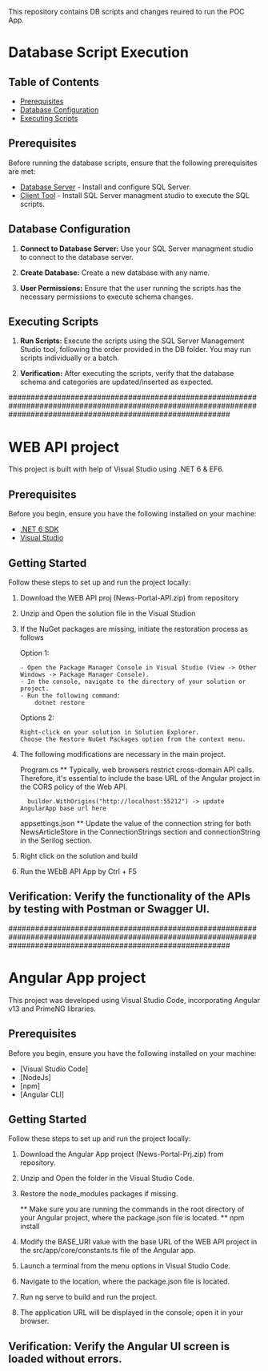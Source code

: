 This repository contains DB scripts and changes reuired to run the POC App.


# Database Script Execution


## Table of Contents

- [Prerequisites](#prerequisites)
- [Database Configuration](#database-configuration)
- [Executing Scripts](#executing-scripts)


## Prerequisites

Before running the database scripts, ensure that the following prerequisites are met:
- [Database Server](#) - Install and configure SQL Server.
- [Client Tool](#) - Install  SQL Server managment studio to execute the SQL scripts.


## Database Configuration

1. **Connect to Database Server:** Use your SQL Server managment studio to connect to the database server.

2. **Create Database:** Create a new database with any name.

3. **User Permissions:** Ensure that the user running the scripts has the necessary permissions to execute schema changes.


## Executing Scripts

1. **Run Scripts:** Execute the scripts using the SQL Server Management Studio tool, following the order provided in the DB folder. You may run scripts individually or a batch.




3. **Verification:** After executing the scripts, verify that the database schema and categories are updated/inserted as expected.

##################################################################################################################################################################

# WEB API project

This project is built with help of Visual Studio using .NET 6 & EF6.

## Prerequisites

Before you begin, ensure you have the following installed on your machine:

- [.NET 6 SDK](https://dotnet.microsoft.com/download/dotnet/6.0)
- [Visual Studio](https://visualstudio.microsoft.com/)

## Getting Started

Follow these steps to set up and run the project locally:

1.  Download the WEB API proj (News-Portal-API.zip) from repository
2.  Unzip and Open the solution file in the Visual Studion
3.  If the NuGet packages are missing, initiate the restoration process as follows
      
	Option 1:

		- Open the Package Manager Console in Visual Studio (View -> Other Windows -> Package Manager Console).
		- In the console, navigate to the directory of your solution or project.
		- Run the following command:
		  	dotnet restore

	Options 2:

		Right-click on your solution in Solution Explorer.
		Choose the Restore NuGet Packages option from the context menu.

5. The following modifications are necessary in the main project.

	Program.cs
   		** Typically, web browsers restrict cross-domain API calls. Therefore, it's essential to include the base URL of the Angular project in the CORS 		   policy of the Web API.

		 builder.WithOrigins("http://localhost:55212") -> update AngularApp base url here		 
		 

	appsettings.json
   		** Update the value of the connection string for both NewsArticleStore in the ConnectionStrings section and connectionString in the Serilog section.

6. Right click on the solution and build
7. Run the WEbB API App by Ctrl + F5

 
## **Verification:** Verify the functionality of the APIs by testing with Postman or Swagger UI.



##################################################################################################################################################################

# Angular App project

This project was developed using Visual Studio Code, incorporating Angular v13 and PrimeNG libraries.

## Prerequisites

Before you begin, ensure you have the following installed on your machine:

- [Visual Studio Code]
- [NodeJs]
- [npm] 
- [Angular CLI]

## Getting Started

Follow these steps to set up and run the project locally:

1.  Download the Angular App project (News-Portal-Prj.zip) from repository.
2.  Unzip and Open the folder in the Visual Studio Code.
3.  Restore the node_modules packages if missing. 
	
 	** Make sure you are running the commands in the root directory of your Angular project, where the package.json file is located.
	** npm install


4. Modify the BASE_URI value with the base URL of the WEB API project in the src/app/core/constants.ts file of the Angular app.
4. Launch a terminal from the menu options in Visual Studio Code.
5. Navigate to the location, where the package.json file is located.
6. Run ng serve to build and run the project.
7. The application URL will be displayed in the console; open it in your browser.

## **Verification:** Verify the Angular UI screen is loaded without errors.


      
